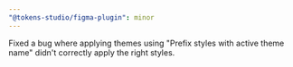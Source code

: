 ```yaml
---
"@tokens-studio/figma-plugin": minor
---
```


Fixed a bug where applying themes using "Prefix styles with active theme name" didn't correctly apply the right styles.
